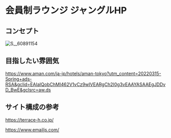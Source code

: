# 会員制ラウンジ ジャングルHP

## コンセプト
![S__60891154](https://user-images.githubusercontent.com/62320673/168179594-e503fdae-33c3-4f22-9be9-7d5db511bc97.jpg)


## 目指したい雰囲気

https://www.aman.com/ja-jp/hotels/aman-tokyo?utm_content=20220315-Spring+ads-RSA&gclid=EAIaIQobChMI462V1vCz9wIVEARgCh2I0g3vEAAYASAAEgJDDvD_BwE&gclsrc=aw.ds

## サイト構成の参考

https://terrace-h.co.jp/

https://www.emailjs.com/
